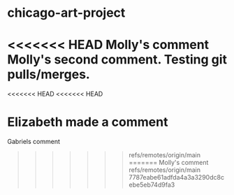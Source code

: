 # chicago-art-project
<<<<<<< HEAD
Molly's comment
Molly's second comment. Testing git pulls/merges.
=======
<<<<<<< HEAD
<<<<<<< HEAD

Elizabeth made a comment
=======
Gabriels comment
>>>>>>> refs/remotes/origin/main
=======
Molly's comment
>>>>>>> refs/remotes/origin/main
>>>>>>> 7787eabe61adfda4a3a3290dc8cebe5eb74d9fa3
